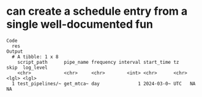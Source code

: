 # can create a schedule entry from a single well-documented fun

    Code
      res
    Output
      # A tibble: 1 x 8
        script_path      pipe_name frequency interval start_time tz    skip  log_level
        <chr>            <chr>     <chr>        <int> <chr>      <chr> <lgl> <lgl>    
      1 test_pipelines/~ get_mtca~ day              1 2024-03-0~ UTC   NA    NA       

